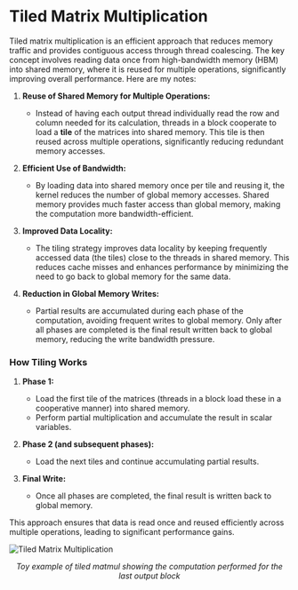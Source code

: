 # Tiled Matrix Multiplication

Tiled matrix multiplication is an efficient approach that reduces memory traffic and provides contiguous access through thread coalescing. The key concept involves reading data once from high-bandwidth memory (HBM) into shared memory, where it is reused for multiple operations, significantly improving overall performance. Here are my notes:

1. **Reuse of Shared Memory for Multiple Operations:**
    - Instead of having each output thread individually read the row and column needed for its calculation, threads in a block cooperate to load a **tile** of the matrices into shared memory. This tile is then reused across multiple operations, significantly reducing redundant memory accesses.
  
2. **Efficient Use of Bandwidth:**
    - By loading data into shared memory once per tile and reusing it, the kernel reduces the number of global memory accesses. Shared memory provides much faster access than global memory, making the computation more bandwidth-efficient.

3. **Improved Data Locality:**
    - The tiling strategy improves data locality by keeping frequently accessed data (the tiles) close to the threads in shared memory. This reduces cache misses and enhances performance by minimizing the need to go back to global memory for the same data.

4. **Reduction in Global Memory Writes:**
    - Partial results are accumulated during each phase of the computation, avoiding frequent writes to global memory. Only after all phases are completed is the final result written back to global memory, reducing the write bandwidth pressure.

### How Tiling Works
1. **Phase 1:**
    - Load the first tile of the matrices (threads in a block load these in a cooperative manner) into shared memory.
    - Perform partial multiplication and accumulate the result in scalar variables.

2. **Phase 2 (and subsequent phases):**
    - Load the next tiles and continue accumulating partial results.

3. **Final Write:**
    - Once all phases are completed, the final result is written back to global memory.

This approach ensures that data is read once and reused efficiently across multiple operations, leading to significant performance gains.

![Tiled Matrix Multiplication](tiled_matmul.png)

<p align="center"><em>Toy example of tiled matmul showing the computation performed for the last output block</em></p>



